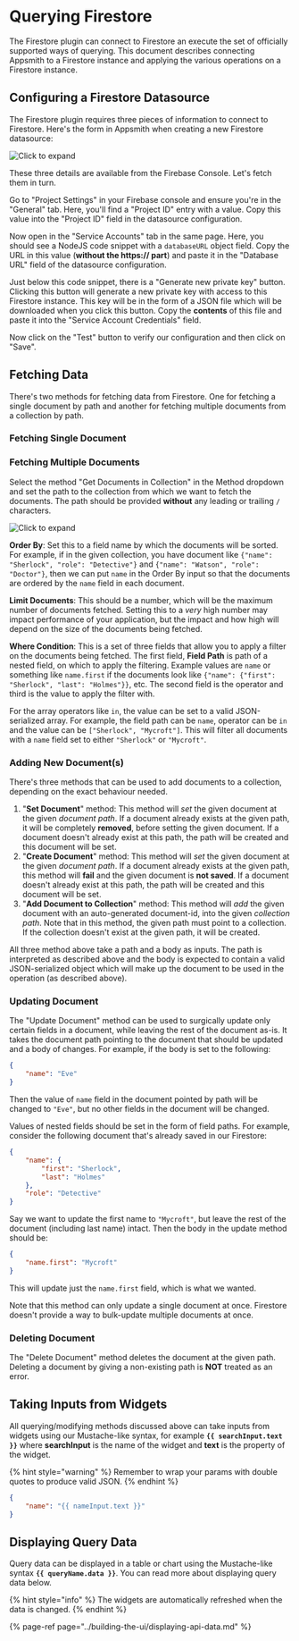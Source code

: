 # Querying Firestore

The Firestore plugin can connect to Firestore an execute the set of officially supported ways of querying. This document describes connecting Appsmith to a Firestore instance and applying the various operations on a Firestore instance.

## Configuring a Firestore Datasource

The Firestore plugin requires three pieces of information to connect to Firestore. Here's the form in Appsmith when creating a new Firestore datasource:

![Click to expand](../../.gitbook/assets/firestore-datasource-form.png)

These three details are available from the Firebase Console. Let's fetch them in turn.

Go to "Project Settings" in your Firebase console and ensure you're in the "General" tab. Here, you'll find a "Project ID" entry with a value. Copy this value into the "Project ID" field in the datasource configuration.

Now open in the "Service Accounts" tab in the same page. Here, you should see a NodeJS code snippet with a `databaseURL` object field. Copy the URL in this value (**without the https:// part**) and paste it in the "Database URL" field of the datasource configuration.

Just below this code snippet, there is a "Generate new private key" button. Clicking this button will generate a new private key with access to this Firestore instance. This key will be in the form of a JSON file which will be downloaded when you click this button. Copy the **contents** of this file and paste it into the "Service Account Credentials" field.

Now click on the "Test" button to verify our configuration and then click on "Save".

## Fetching Data

There's two methods for fetching data from Firestore. One for fetching a single document by path and another for fetching multiple documents from a collection by path.

### Fetching Single Document

### Fetching Multiple Documents

Select the method "Get Documents in Collection" in the Method dropdown and set the path to the collection from which we want to fetch the documents. The path should be provided **without** any leading or trailing `/` characters.

![Click to expand](../../.gitbook/assets/firestore-get-documents-in-collection.png)

**Order By**: Set this to a field name by which the documents will be sorted. For example, if in the given collection, you have document like `{"name": "Sherlock", "role": "Detective"}` and `{"name": "Watson", "role": "Doctor"}`, then we can put `name` in the Order By input so that the documents are ordered by the `name` field in each document.

**Limit Documents**: This should be a number, which will be the maximum number of documents fetched. Setting this to a *very* high number may impact performance of your application, but the impact and how high will depend on the size of the documents being fetched.

**Where Condition**: This is a set of three fields that allow you to apply a filter on the documents being fetched. The first field, **Field Path** is path of a nested field, on which to apply the filtering. Example values are `name` or something like `name.first` if the documents look like `{"name": {"first": "Sherlock", "last": "Holmes"}}`, etc. The second field is the operator and third is the value to apply the filter with.

For the array operators like `in`, the value can be set to a valid JSON-serialized array. For example, the field path can be `name`, operator can be `in` and the value can be `["Sherlock", "Mycroft"]`. This will filter all documents with a `name` field set to either `"Sherlock"` or `"Mycroft"`.

### Adding New Document(s)

There's three methods that can be used to add documents to a collection, depending on the exact behaviour needed.

1. "**Set Document**" method: This method will *set* the given document at the given *document path*. If a document already exists at the given path, it will be completely **removed**, before setting the given document. If a document doesn't already exist at this path, the path will be created and this document will be set.
1. "**Create Document**" method: This method will *set* the given document at the given *document path*. If a document already exists at the given path, this method will **fail** and the given document is **not saved**. If a document doesn't already exist at this path, the path will be created and this document will be set.
1. "**Add Document to Collection**" method: This method will *add* the given document with an auto-generated document-id, into the given *collection path*. Note that in this method, the given path must point to a collection. If the collection doesn't exist at the given path, it will be created.

All three method above take a path and a body as inputs. The path is interpreted as described above and the body is expected to contain a valid JSON-serialized object which will make up the document to be used in the operation (as described above).

### Updating Document

The "Update Document" method can be used to surgically update only certain fields in a document, while leaving the rest of the document as-is. It takes the document path pointing to the document that should be updated and a body of changes. For example, if the body is set to the following:

```json
{
    "name": "Eve"
}
```

Then the value of `name` field in the document pointed by path will be changed to `"Eve"`, but no other fields in the document will be changed.

Values of nested fields should be set in the form of field paths. For example, consider the following document that's already saved in our Firestore:

```json
{
    "name": {
        "first": "Sherlock",
        "last": "Holmes"
    },
    "role": "Detective"
}
```

Say we want to update the first name to `"Mycroft"`, but leave the rest of the document (including last name) intact. Then the body in the update method should be:

```json
{
    "name.first": "Mycroft"
}
```

This will update just the `name.first` field, which is what we wanted.

Note that this method can only update a single document at once. Firestore doesn't provide a way to bulk-update multiple documents at once.

### Deleting Document

The "Delete Document" method deletes the document at the given path. Deleting a document by giving a non-existing path is **NOT** treated as an error.

## Taking Inputs from Widgets

All querying/modifying methods discussed above can take inputs from widgets using our Mustache-like syntax, for example **`{{ searchInput.text }}`** where **searchInput** is the name of the widget and **text** is the property of the widget.

{% hint style="warning" %}
Remember to wrap your params with double quotes to produce valid JSON.
{% endhint %}

```json
{
    "name": "{{ nameInput.text }}"
}
```

## Displaying Query Data

Query data can be displayed in a table or chart using the Mustache-like syntax **`{{ queryName.data }}`**. You can read more about displaying query data below.

{% hint style="info" %}
The widgets are automatically refreshed when the data is changed.
{% endhint %}

{% page-ref page="../building-the-ui/displaying-api-data.md" %}

